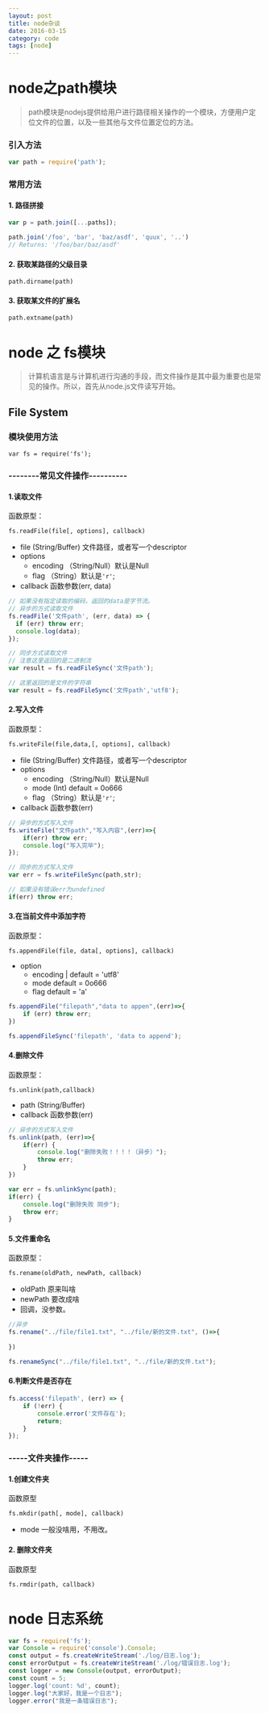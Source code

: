 ```yaml
---
layout: post
title: node杂谈
date: 2016-03-15
category: code
tags: [node]
---
```


# node之path模块

> path模块是nodejs提供给用户进行路径相关操作的一个模块，方便用户定位文件的位置，以及一些其他与文件位置定位的方法。

### 引入方法
```javascript
var path = require('path');
```
<!-- more -->
### 常用方法

#### 1. 路径拼接
```javascript
var p = path.join([...paths]);
```

```javascript
path.join('/foo', 'bar', 'baz/asdf', 'quux', '..')
// Returns: '/foo/bar/baz/asdf'
```

#### 2. 获取某路径的父级目录
```
path.dirname(path)
```

#### 3. 获取某文件的扩展名
```
path.extname(path)
```




# node 之 fs模块

> 计算机语言是与计算机进行沟通的手段，而文件操作是其中最为重要也是常见的操作。所以，首先从node.js文件读写开始。

## File System

### 模块使用方法

```
var fs = require('fs');
```

### --------常见文件操作----------

#### 1.读取文件

函数原型：

``fs.readFile(file[, options], callback)``
- file (String/Buffer) 文件路径，或者写一个descriptor
- options 
    - encoding （String/Null）默认是Null
    - flag （String）默认是`'r'`;
- callback 函数参数(err, data)



```javascript
// 如果没有指定读取的编码，返回的data是字节流。
// 异步的方式读取文件
fs.readFile('文件path', (err, data) => {
  if (err) throw err;
  console.log(data);
});
```

```javascript
// 同步方式读取文件
// 注意这里返回的是二进制流
var result = fs.readFileSync('文件path');

// 这里返回的是文件的字符串
var result = fs.readFileSync('文件path','utf8');

```

#### 2.写入文件

函数原型：

``fs.writeFile(file,data,[, options], callback)``
- file (String/Buffer) 文件路径，或者写一个descriptor
- options 
    - encoding （String/Null）默认是Null
    - mode (Int) default = 0o666
    - flag （String）默认是`'r'`;
- callback 函数参数(err)

```javascript
// 异步的方式写入文件
fs.writeFile("文件path","写入内容",(err)=>{
    if(err) throw err;
    console.log("写入完毕");
});
```

```javascript
// 同步的方式写入文件
var err = fs.writeFileSync(path,str);

// 如果没有错误err为undefined 
if(err) throw err;
```

#### 3.在当前文件中添加字符
函数原型：

``fs.appendFile(file, data[, options], callback)``

- option 
    - encoding <String> | <Null> default = 'utf8'
    - mode <Integer> default = 0o666
    - flag <String> default = 'a'

```javascript
fs.appendFile("filepath","data to appen",(err)=>{
    if (err) throw err;
})
```

```javascript
fs.appendFileSync('filepath', 'data to append');
```

#### 4.删除文件
函数原型：

``fs.unlink(path,callback)``
- path (String/Buffer)
- callback 函数参数(err)

```javascript
// 异步的方式写入文件
fs.unlink(path, (err)=>{
    if(err) {
        console.log("删除失败！！！！（异步）");
        throw err;
    }
})
```

```javascript
var err = fs.unlinkSync(path);
if(err) {
    console.log("删除失败 同步");
    throw err;
}
```

#### 5.文件重命名
函数原型：

``fs.rename(oldPath, newPath, callback)``
- oldPath 原来叫啥
- newPath 要改成啥
- 回调，没参数。

```javascript
//异步
fs.rename("../file/file1.txt", "../file/新的文件.txt", ()=>{
    
})
```

```javascript
fs.renameSync("../file/file1.txt", "../file/新的文件.txt");
```

#### 6.判断文件是否存在
```javascript
fs.access('filepath', (err) => {
    if (!err) {
        console.error('文件存在');
        return;
    }
});
```


### -----文件夹操作-----

#### 1.创建文件夹

函数原型

``fs.mkdir(path[, mode], callback)``

- mode 一般没啥用，不用改。

#### 2. 删除文件夹
函数原型

``fs.rmdir(path, callback)``


# node 日志系统 

```javascript
var fs = require('fs');
var Console = require('console').Console;
const output = fs.createWriteStream('./log/日志.log');
const errorOutput = fs.createWriteStream('./log/错误日志.log');
const logger = new Console(output, errorOutput);
const count = 5;
logger.log('count: %d', count);
logger.log("大家好，我是一个日志");
logger.error("我是一条错误日志");

```

